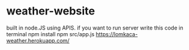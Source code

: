 # weather-website
built in node.JS using APIS. if you want to run server write this code in terminal
npm install
npm src/app.js
https://lomkaca-weather.herokuapp.com/
